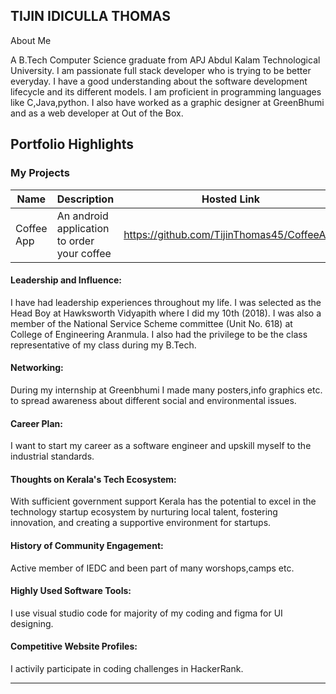 <h2>TIJIN IDICULLA THOMAS</h2>

About Me

A B.Tech Computer Science graduate from APJ Abdul Kalam Technological University. I am passionate full stack developer who is trying to be better everyday. 
I have a good understanding about the software development lifecycle and its different models. I am proficient in programming languages like C,Java,python.
I also have worked as a graphic designer at GreenBhumi and as a web developer at Out of the Box.


## Portfolio Highlights

### My Projects

| Name                | Description                                                               | Hosted Link                                  | Repo Link                                              |
|---------------------|---------------------------------------------------------------------------|----------------------------------------------|--------------------------------------------------------|
| Coffee App          | An android application to order your coffee                               | https://github.com/TijinThomas45/CoffeeApp   | https://github.com/TijinThomas45/CoffeeApp             |


#### Leadership and Influence:

I have had leadership experiences throughout my life. I was selected as the Head Boy at Hawksworth Vidyapith where I did my 10th (2018). I was also a member of the 
National Service Scheme committee (Unit No. 618) at College of Engineering Aranmula. I also had the privilege to be the class representative of my class during my
B.Tech.

#### Networking:

During my internship at Greenbhumi I made many posters,info graphics etc. to spread awareness about different social and environmental issues.

#### Career Plan:

I want to start my career as a software engineer and upskill myself to the industrial standards.

#### Thoughts on Kerala's Tech Ecosystem:

With sufficient government support Kerala has the potential to excel in the technology startup ecosystem by nurturing local talent, fostering innovation, and creating a supportive environment for startups.


#### History of Community Engagement:

Active member of IEDC and been part of many worshops,camps etc.


#### Highly Used Software Tools:

I use visual studio code for majority of my coding and figma for UI designing. 

#### Competitive Website Profiles:
I activily participate in coding challenges in HackerRank.

---
